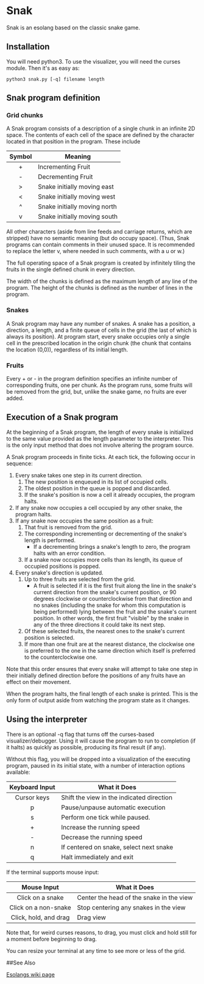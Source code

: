 # Snak
Snak is an esolang based on the classic snake game.

## Installation
You will need python3. To use the visualizer, you will need the curses module. Then it's as easy as:
```
python3 snak.py [-q] filename length
```

## Snak program definition

### Grid chunks
A Snak program consists of a description of a single chunk in an infinite 2D space.
The contents of each cell of the space are defined by the character located in that position in the program. These include

| Symbol | Meaning                      |
| :----: | -------                      |
| \+     | Incrementing Fruit           |
| \-     | Decrementing Fruit           |
| \>     | Snake initially moving east  |
| \<     | Snake initially moving west  |
| ^      | Snake initially moving north |
| v      | Snake initially moving south |

All other characters (aside from line feeds and carriage returns, which are stripped) have no semantic meaning (but do occupy space). (Thus, Snak programs can contain comments in their unused space. It is recommended to replace the letter v, where needed in such comments, with a u or w.)

The full operating space of a Snak program is created by infinitely tiling the fruits in the single defined chunk in every direction.

The width of the chunks is defined as the maximum length of any line of the program. The height of the chunks is defined as the number of lines in the program.

### Snakes
A Snak program may have any number of snakes. A snake has a position, a direction, a length, and a finite queue of cells in the grid (the last of which is always its position). At program start, every snake occupies only a single cell in the prescribed location in the origin chunk (the chunk that contains the location (0,0)), regardless of its initial length.

### Fruits
Every + or - in the program definition specifies an infinite number of corresponding fruits, one per chunk. As the program runs, some fruits will be removed from the grid, but, unlike the snake game, no fruits are ever added.

## Execution of a Snak program
At the beginning of a Snak program, the length of every snake is initialized to the same value provided as the length parameter to the interpreter. This is the only input method that does not involve altering the program source.

A Snak program proceeds in finite ticks. At each tick, the following occur in sequence:
1. Every snake takes one step in its current direction. 
   1. The new position is enqueued in its list of occupied cells. 
   2. The oldest position in the queue is popped and discarded.
   3. If the snake's position is now a cell it already occupies, the program halts.
2. If any snake now occupies a cell occupied by any other snake, the program halts.
3. If any snake now occupies the same position as a fruit:
   1. That fruit is removed from the grid.
   2. The corresponding incrementing or decrementing of the snake's length is performed.
      - If a decrementing brings a snake's length to zero, the program halts with an error condition.
   3. If a snake now occupies more cells than its length, its queue of occupied positions is popped.
4. Every snake's direction is updated.
   1. Up to three fruits are selected from the grid.
      - A fruit is selected if it is the first fruit along the line in the snake's current direction from the snake's current position, or 90 degrees clockwise or counterclockwise from that direction and no snakes (including the snake for whom this computation is being performed) lying between the fruit and the snake's current position. In other words, the first fruit "visible" by the snake in any of the three directions it could take its next step.
   2. Of these selected fruits, the nearest ones to the snake's current position is selected.
   3. If more than one fruit are at the nearest distance, the clockwise one is preferred to the one in the same direction which itself is preferred to the counterclockwise one.

Note that this order ensures that every snake will attempt to take one step in their initially defined direction before the positions of any fruits have an effect on their movement.

When the program halts, the final length of each snake is printed. This is the only form of output aside from watching the program state as it changes.

## Using the interpreter
There is an optional -q flag that turns off the curses-based visualizer/debugger. Using it will cause the program to run to completion (if it halts) as quickly as possible, producing its final result (if any).

Without this flag, you will be dropped into a visualization of the executing program, paused in its initial state, with a number of interaction options available:

| Keyboard Input | What it Does                              |
| :------------: | ------------                              |
| Cursor keys    | Shift the view in the indicated direction |
| p              | Pause/unpause automatic execution         |
| s              | Perform one tick while paused.            |
| \+             | Increase the running speed                |
| \-             | Decrease the running speed                |
| n              | If centered on snake, select next snake   |
| q              | Halt immediately and exit                 |

If the terminal supports mouse input:

| Mouse Input           | What it Does                             |
| :---------:           | ------------                             |
| Click on a snake      | Center the head of the snake in the view |
| Click on a non-snake  | Stop centering any snakes in the view    |
| Click, hold, and drag | Drag view                                |

Note that, for weird curses reasons, to drag, you must click and hold still for a moment before beginning to drag.

You can resize your terminal at any time to see more or less of the grid.

##See Also

[Esolangs wiki page](<https://esolangs.org/wiki/Snak>)
